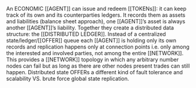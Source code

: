 An ECONOMIC [[AGENT]] can issue and redeem [[TOKENs]]: it can keep track of its own and its counterparties ledgers. It records them as assets and liabilities (balance sheet approach), one [[AGENT]]’s asset is always another [[AGENT]]’s liability. Together they create a distributed data structure: the [[DISTRIBUTED LEDGER]]. Instead of a centralized state/ledger/[[OFFER]] queue each [[AGENT]] is holding only its own records and replication happens only at connection points i.e. only among the interested and involved parties, not among the entire [[NETWORK]]. This provides a [[NETWORK]] topology in which any arbitrary number nodes can fail but as long as there are other nodes present trades can still happen. Distributed state OFFERs a different kind of fault tolerance and scalability VS. brute force global state replication.